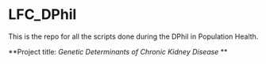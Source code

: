 # LFC_DPhil

This is the repo for all the scripts done during the DPhil in Population Health.

**Project title: *Genetic Determinants of Chronic Kidney Disease* ** 

